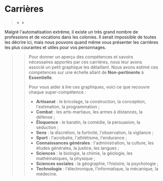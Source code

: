 # Carrières

> «  »
> 
> 

Malgré l'automatisation extrême, il existe un très grand nombre de professions et de vocations dans les colonies. Il serait impossible de toutes les décrire ici, mais nous pouvons quand même vous présenter les carrières les plus courantes et utiles pour vos personnages.

>> Pour donner un aperçu des compétences et savoirs nécessaires apportés par ces carrières, nous leur avons associé un petit graphique les détaillant. Nous avons estimé ces compétences sur une échelle allant de **Non-pertinente** à **Essentielle**.
>>
>> Pour vous aider à lire ces graphiques, voici ce que recouvre chaque super-compétence :
>> * **Artisanat** : le bricolage, la construction, la conception, l'estimation, la programmation ;
>> * **Combat** : les arts-martiaux, les armes à distances, la défense ;
>> * **Éloquence** : le baratin, la comédie, la persuasion, la séduction ;
>> * **Sens** : la discrétion, la furtivité, l'observation, la vigilance ;
>> * **Sport** : l'acrobatie, l'athlétisme, l'endurance ;
>> * **Connaissances générales** : l'administration, la culture, les études générales, la justice, les langues ;
>> * **Sciences** : la biologie, la chimie, la géologie, les mathématiques, la physique ;
>> * **Sciences sociales** : la géographie, l'histoire, la psychologie ;
>> * **Technologie** : l'électronique, l'informatique, la mécanique, la médecine.

